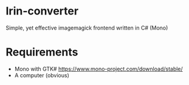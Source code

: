 # Irin-converter
Simple, yet effective imagemagick frontend written in C# (Mono)
# Requirements
 - Mono with GTK# https://www.mono-project.com/download/stable/
 - A computer (obvious)
